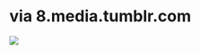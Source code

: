 <!--
id: 556530311
link: http://tumblr.atmos.org/post/556530311/via-8-media-tumblr-com
slug: via-8-media-tumblr-com
date: Wed Apr 28 2010 12:54:46 GMT-0700 (PDT)
publish: 2010-04-028
tags: 
title: via 8.media.tumblr.com
-->


via 8.media.tumblr.com
======================

![](http://25.media.tumblr.com/tumblr_l1lrba3pJm1qz4sngo1_500.png)

